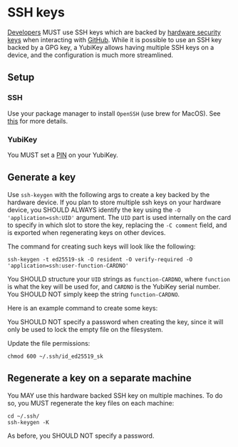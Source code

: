 # SSH keys

[Developers](./devs.md) MUST use SSH keys which are backed by [hardware security keys](./hardware_security_keys.md) when interacting with [GitHub](./github.md).  While it is possible to use an SSH key backed by a GPG key, a YubiKey allows having multiple SSH keys on a device, and the configuration is much more streamlined.

## Setup

### SSH

Use your package manager to install `OpenSSH` (use brew for MacOS).  See [this](https://developers.yubico.com/SSH/Securing_SSH_with_FIDO2.html) for more details.

### YubiKey

You MUST set a [PIN](./hardware_security_keys.md#set-a-fido-pin) on your YubiKey.

## Generate a key

Use `ssh-keygen` with the following args to create a key backed by the hardware device.  If you plan to store multiple ssh keys on your hardware device, you SHOULD ALWAYS identify the key using the `-O 'application=ssh:UID'` argument. The `UID` part is used internally on the card to specify in which slot to store the key, replacing the `-C comment` field, and is exported when regenerating keys on other devices.

The command for creating such keys will look like the following:
```
ssh-keygen -t ed25519-sk -O resident -O verify-required -O 'application=ssh:user-function-CARDNO'
```
You SHOULD structure your `UID` strings as `function-CARDNO`, where `function` is what the key will be used for, and `CARDNO` is the YubiKey serial number. You SHOULD NOT simply keep the string `function-CARDNO`.

Here is an example command to create some keys:

You SHOULD NOT specify a password when creating the key, since it will only be used to lock the empty file on the filesystem.

Update the file permissions:
```
chmod 600 ~/.ssh/id_ed25519_sk
```

## Regenerate a key on a separate machine

You MAY use this hardware backed SSH key on multiple machines. To do so, you MUST regenerate the key files on each machine:
```
cd ~/.ssh/
ssh-keygen -K
```

As before, you SHOULD NOT specify a password.
